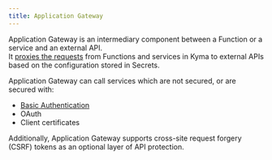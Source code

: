 ```yaml
---
title: Application Gateway
---
```


Application Gateway is an intermediary component between a Function or a service and an external API.  
It [proxies the requests](../../../05-technical-reference/00-architecture/ac-03-application-gateway.md) from Functions and services in Kyma to external APIs based on the configuration stored in Secrets.
 
Application Gateway can call services which are not secured, or are secured with:

- [Basic Authentication](https://tools.ietf.org/html/rfc7617)
- OAuth
- Client certificates

Additionally, Application Gateway supports cross-site request forgery (CSRF) tokens as an optional layer of API protection.
